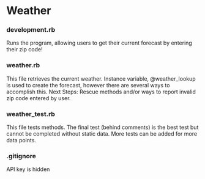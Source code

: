 # Weather

### development.rb
Runs the program, allowing users to get their current forecast by entering their zip code!

### weather.rb
This file retrieves the current weather.
Instance variable, @weather_lookup is used to create the forecast, however there are several ways to accomplish this.
Next Steps: Rescue methods and/or ways to report invalid zip code entered by user.

### weather_test.rb
This file tests methods.
The final test (behind comments) is the best test but cannot be completed without static data.
More tests can be added for more data points.

### .gitignore
API key is hidden
